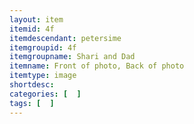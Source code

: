 ```yaml
---
layout: item
itemid: 4f
itemdescendant: petersime
itemgroupid: 4f
itemgroupname: Shari and Dad
itemname: Front of photo, Back of photo
itemtype: image
shortdesc: 
categories: [  ]
tags: [  ]
---
```







